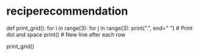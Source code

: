 # reciperecommendation

def print_grid():
    for i in range(3):
        for j in range(3):
            print(".", end=" ")  # Print dot and space
        print()  # New line after each row

print_grid()
